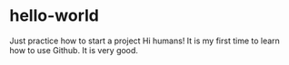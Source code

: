 # hello-world
Just practice how to start a project 
Hi humans!
It is my first time to learn how to use Github.
It is very good.
